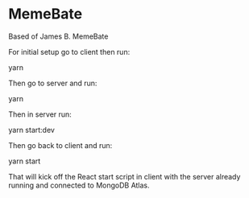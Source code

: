 # MemeBate
Based of James B. MemeBate

For initial setup go to client then run:

yarn

Then go to server and run:

yarn

Then in server run:

yarn start:dev

Then go back to client and run:

yarn start

That will kick off the React start script in client with the server already running and connected to MongoDB Atlas.
